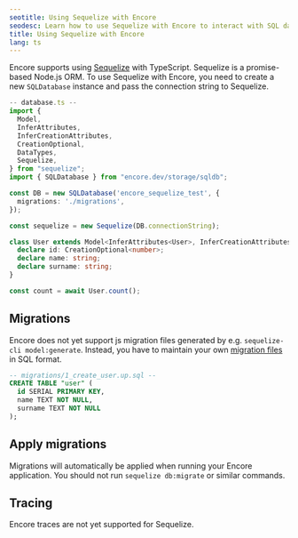 ```yaml
---
seotitle: Using Sequelize with Encore
seodesc: Learn how to use Sequelize with Encore to interact with SQL databases.
title: Using Sequelize with Encore
lang: ts
---
```


Encore supports using [Sequelize](https://sequelize.org/)  with TypeScript. Sequelize is a promise-based Node.js ORM.
To use Sequelize with Encore, you need to create a new `SQLDatabase` instance and pass the connection string to Sequelize.

```ts
-- database.ts --
import {
  Model,
  InferAttributes,
  InferCreationAttributes,
  CreationOptional,
  DataTypes,
  Sequelize,
} from "sequelize";
import { SQLDatabase } from "encore.dev/storage/sqldb";

const DB = new SQLDatabase('encore_sequelize_test', {
  migrations: './migrations',
});

const sequelize = new Sequelize(DB.connectionString);

class User extends Model<InferAttributes<User>, InferCreationAttributes<User>> {
  declare id: CreationOptional<number>;
  declare name: string;
  declare surname: string;
}

const count = await User.count();
```

## Migrations
Encore does not yet support js migration files generated by e.g. `sequelize-cli model:generate`. 
Instead, you have to maintain your own [migration files](/docs/ts/primitives/databases#database-migrations) in SQL format.

```sql
-- migrations/1_create_user.up.sql --
CREATE TABLE "user" (
  id SERIAL PRIMARY KEY,
  name TEXT NOT NULL,
  surname TEXT NOT NULL
);
```

## Apply migrations
Migrations will automatically be applied when running your Encore application. You should not run `sequelize db:migrate` or similar commands.

## Tracing
Encore traces are not yet supported for Sequelize.

<GitHubLink
href="https://github.com/encoredev/examples/tree/main/ts/sequelize"
desc="Using Sequelize ORM with Encore.ts"
/>